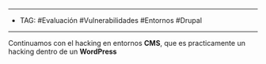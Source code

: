 
-----
- TAG: #Evaluación #Vulnerabilidades #Entornos #Drupal
-----
Continuamos con el hacking en entornos **CMS**, que es practicamente un hacking dentro de un **WordPress** 
